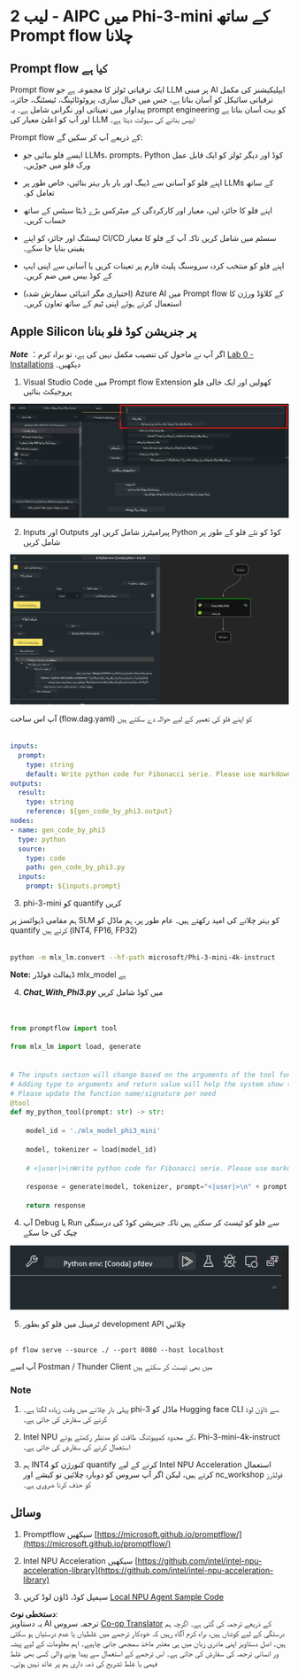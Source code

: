 <!--
CO_OP_TRANSLATOR_METADATA:
{
  "original_hash": "3dbbf568625b1ee04b354c2dc81d3248",
  "translation_date": "2025-07-17T04:23:12+00:00",
  "source_file": "md/02.Application/02.Code/Phi3/VSCodeExt/HOL/Apple/02.PromptflowWithMLX.md",
  "language_code": "ur"
}
-->
# **لیب 2 - AIPC میں Phi-3-mini کے ساتھ Prompt flow چلانا**

## **Prompt flow کیا ہے**

Prompt flow ایک ترقیاتی ٹولز کا مجموعہ ہے جو LLM پر مبنی AI ایپلیکیشنز کی مکمل ترقیاتی سائیکل کو آسان بناتا ہے، جس میں خیال سازی، پروٹوٹائپنگ، ٹیسٹنگ، جائزہ، پیداوار میں تعیناتی اور نگرانی شامل ہے۔ یہ prompt engineering کو بہت آسان بناتا ہے اور آپ کو اعلیٰ معیار کی LLM ایپس بنانے کی سہولت دیتا ہے۔

Prompt flow کے ذریعے آپ کر سکیں گے:

- ایسے فلو بنائیں جو LLMs، prompts، Python کوڈ اور دیگر ٹولز کو ایک قابل عمل ورک فلو میں جوڑیں۔

- اپنے فلو کو آسانی سے ڈیبگ اور بار بار بہتر بنائیں، خاص طور پر LLMs کے ساتھ تعامل کو۔

- اپنے فلو کا جائزہ لیں، معیار اور کارکردگی کے میٹرکس بڑے ڈیٹا سیٹس کے ساتھ حساب کریں۔

- ٹیسٹنگ اور جائزہ کو اپنے CI/CD سسٹم میں شامل کریں تاکہ آپ کے فلو کا معیار یقینی بنایا جا سکے۔

- اپنے فلو کو منتخب کردہ سروسنگ پلیٹ فارم پر تعینات کریں یا آسانی سے اپنی ایپ کے کوڈ بیس میں ضم کریں۔

- (اختیاری مگر انتہائی سفارش شدہ) Azure AI میں Prompt flow کے کلاؤڈ ورژن کا استعمال کرتے ہوئے اپنی ٹیم کے ساتھ تعاون کریں۔


## **Apple Silicon پر جنریشن کوڈ فلو بنانا**

***Note*** ：اگر آپ نے ماحول کی تنصیب مکمل نہیں کی ہے، تو براہ کرم [Lab 0 -Installations](./01.Installations.md) دیکھیں۔

1. Visual Studio Code میں Prompt flow Extension کھولیں اور ایک خالی فلو پروجیکٹ بنائیں

![create](../../../../../../../../../translated_images/pf_create.bde888dc83502eba082a058175bbf1eee6791219795393a386b06fd3043ec54d.ur.png)

2. Inputs اور Outputs پیرامیٹرز شامل کریں اور Python کوڈ کو نئے فلو کے طور پر شامل کریں

![flow](../../../../../../../../../translated_images/pf_flow.520824c0969f2a94f17e947f86bdc4b4c6c88a2efa394fe3bcfb58c0dbc578a7.ur.png)

آپ اس ساخت (flow.dag.yaml) کو اپنے فلو کی تعمیر کے لیے حوالہ دے سکتے ہیں

```yaml

inputs:
  prompt:
    type: string
    default: Write python code for Fibonacci serie. Please use markdown as output
outputs:
  result:
    type: string
    reference: ${gen_code_by_phi3.output}
nodes:
- name: gen_code_by_phi3
  type: python
  source:
    type: code
    path: gen_code_by_phi3.py
  inputs:
    prompt: ${inputs.prompt}


```

3. phi-3-mini کو quantify کریں

ہم مقامی ڈیوائسز پر SLM کو بہتر چلانے کی امید رکھتے ہیں۔ عام طور پر، ہم ماڈل کو quantify کرتے ہیں (INT4, FP16, FP32)

```bash

python -m mlx_lm.convert --hf-path microsoft/Phi-3-mini-4k-instruct

```

**Note:** ڈیفالٹ فولڈر mlx_model ہے

4. ***Chat_With_Phi3.py*** میں کوڈ شامل کریں

```python


from promptflow import tool

from mlx_lm import load, generate


# The inputs section will change based on the arguments of the tool function, after you save the code
# Adding type to arguments and return value will help the system show the types properly
# Please update the function name/signature per need
@tool
def my_python_tool(prompt: str) -> str:

    model_id = './mlx_model_phi3_mini'

    model, tokenizer = load(model_id)

    # <|user|>\nWrite python code for Fibonacci serie. Please use markdown as output<|end|>\n<|assistant|>

    response = generate(model, tokenizer, prompt="<|user|>\n" + prompt  + "<|end|>\n<|assistant|>", max_tokens=2048, verbose=True)

    return response


```

4. آپ Debug یا Run سے فلو کو ٹیسٹ کر سکتے ہیں تاکہ جنریشن کوڈ کی درستگی چیک کی جا سکے

![RUN](../../../../../../../../../translated_images/pf_run.4239e8a0b420a58284edf6ee1471c1697c345670313c8e7beac0edaee15b9a9d.ur.png)

5. ٹرمینل میں فلو کو بطور development API چلائیں

```

pf flow serve --source ./ --port 8080 --host localhost   

```

آپ اسے Postman / Thunder Client میں بھی ٹیسٹ کر سکتے ہیں


### **Note**

1. پہلی بار چلانے میں وقت زیادہ لگتا ہے۔ phi-3 ماڈل کو Hugging face CLI سے ڈاؤن لوڈ کرنے کی سفارش کی جاتی ہے۔

2. Intel NPU کی محدود کمپیوٹنگ طاقت کو مدنظر رکھتے ہوئے، Phi-3-mini-4k-instruct استعمال کرنے کی سفارش کی جاتی ہے۔

3. ہم INT4 کنورژن کو quantify کرنے کے لیے Intel NPU Acceleration استعمال کرتے ہیں، لیکن اگر آپ سروس کو دوبارہ چلائیں تو کیشے اور nc_workshop فولڈرز کو حذف کرنا ضروری ہے۔


## **وسائل**

1. Promptflow سیکھیں [https://microsoft.github.io/promptflow/](https://microsoft.github.io/promptflow/)

2. Intel NPU Acceleration سیکھیں [https://github.com/intel/intel-npu-acceleration-library](https://github.com/intel/intel-npu-acceleration-library)

3. سیمپل کوڈ، ڈاؤن لوڈ کریں [Local NPU Agent Sample Code](../../../../../../../../../code/07.Lab/01/AIPC/local-npu-agent)

**دستخطی نوٹ**:  
یہ دستاویز AI ترجمہ سروس [Co-op Translator](https://github.com/Azure/co-op-translator) کے ذریعے ترجمہ کی گئی ہے۔ اگرچہ ہم درستگی کے لیے کوشاں ہیں، براہ کرم آگاہ رہیں کہ خودکار ترجمے میں غلطیاں یا عدم درستیاں ہو سکتی ہیں۔ اصل دستاویز اپنی مادری زبان میں ہی معتبر ماخذ سمجھی جانی چاہیے۔ اہم معلومات کے لیے پیشہ ور انسانی ترجمہ کی سفارش کی جاتی ہے۔ اس ترجمے کے استعمال سے پیدا ہونے والی کسی بھی غلط فہمی یا غلط تشریح کی ذمہ داری ہم پر عائد نہیں ہوتی۔